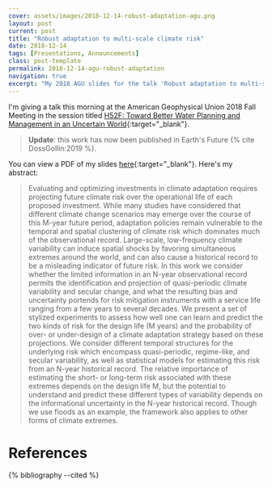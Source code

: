 ```yaml
---
cover: assets/images/2018-12-14-robust-adaptation-agu.png
layout: post
current: post
title: "Robust adaptation to multi-scale climate risk"
date: 2018-12-14
tags: [Presentations, Announcements]
class: post-template
permalink: 2018-12-14-agu-robust-adaptation
navigation: true
excerpt: "My 2018 AGU slides for the talk 'Robust adaptation to multi-scale climate risk' in session 'H52f: Toward Better Water Planning and Management in an Uncertain World'"
---
```


I'm giving a talk this morning at the American Geophysical Union 2018 Fall Meeting in the session titled [H52F: Toward Better Water Planning and Management in an Uncertain World](https://agu.confex.com/agu/fm18/meetingapp.cgi/Session/62105){:target="_blank"}.

> **Update**: this work has now been published in Earth's Future {% cite DossGollin:2019 %}.

You can view a PDF of my slides [here](https://doi.org/10.13140/RG.2.2.28447.20649){:target="_blank"}.
Here's my abstract:

> Evaluating and optimizing investments in climate adaptation requires projecting future climate risk over the operational life of each proposed investment. While many studies have considered that different climate change scenarios may emerge over the course of this M-year future period, adaptation policies remain vulnerable to the temporal and spatial clustering of climate risk which dominates much of the observational record. Large-scale, low-frequency climate variability can induce spatial shocks by favoring simultaneous extremes around the world, and can also cause a historical record to be a misleading indicator of future risk. In this work we consider whether the limited information in an N-year observational record permits the identification and projection of quasi-periodic climate variability and secular change, and what the resulting bias and uncertainty portends for risk mitigation instruments with a service life ranging from a few years to several decades. We present a set of stylized experiments to assess how well one can learn and predict the two kinds of risk for the design life (M years) and the probability of over- or under-design of a climate adaptation strategy based on these projections. We consider different temporal structures for the underlying risk which encompass quasi-periodic, regime-like, and secular variability, as well as statistical models for estimating this risk from an N-year historical record. The relative importance of estimating the short- or long-term risk associated with these extremes depends on the design life M, but the potential to understand and predict these different types of variability depends on the informational uncertainty in the N-year historical record. Though we use floods as an example, the framework also applies to other forms of climate extremes.

# References

{% bibliography --cited %}
